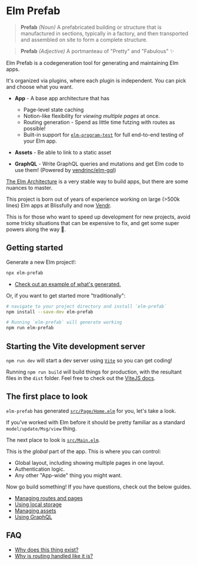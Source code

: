 # Elm Prefab

> **Prefab** _(Noun)_
> A prefabricated building or structure that is manufactured in sections, typically in a factory, and then transported and assembled on site to form a complete structure.

> **Prefab** _(Adjective)_
> A portmanteau of "Pretty" and "Fabulous" :sparkles:

Elm Prefab is a codegeneration tool for generating and maintaining Elm apps.

It's organized via plugins, where each plugin is independent. You can pick and choose what you want.

- **App** - A base app architecture that has

  - Page-level state caching
  - Notion-like flexibility for _viewing multiple pages_ at once.
  - Routing generation - Spend as little time futzing with routes as possible!
  - Built-in support for [`elm-program-test`](https://package.elm-lang.org/packages/avh4/elm-program-test/latest/) for full end-to-end testing of your Elm app.

- **Assets** - Be able to link to a static asset

- **GraphQL** - Write GraphQL queries and mutations and get Elm code to use them! (Powered by [vendrinc/elm-gql](https://github.com/Vendrinc/elm-gql))

[The Elm Architecture](https://guide.elm-lang.org/architecture/) is a very stable way to build apps, but there are some nuances to master.

This project is born out of years of experience working on large (>500k lines) Elm apps at Blissfully and now [Vendr](vendr.com).

This is for those who want to speed up development for new projects, avoid some tricky situations that can be expensive to fix, and get some super powers along the way 🚀.

## Getting started

Generate a new Elm project!:

```bash
npx elm-prefab
```

- [Check out an example of what's generated.](https://github.com/mdgriffith/elm-prefab/blob/main/examples/example-app/README.md)

Or, if you want to get started more "traditionally":

```bash
# navigate to your project directory and install `elm-prefab`
npm install --save-dev elm-prefab

# Running `elm-prefab` will generate working
npm run elm-prefab
```

## Starting the Vite development server

`npm run dev` will start a dev server using [`Vite`](https://vitejs.dev/) so you can get coding!

Running `npm run build` will build things for production, with the resultant files in the `dist` folder. Feel free to check out the [ViteJS docs](https://vitejs.dev/guide/).

## The first place to look

`elm-prefab` has generated [`src/Page/Home.elm`](https://github.com/mdgriffith/elm-prefab/blob/main/examples/example-app/src/Page/Home.elm) for you, let's take a look.

If you've worked with Elm before it should be pretty familiar as a standard `model/update/Msg/view` thing.

The next place to look is [`src/Main.elm`](https://github.com/mdgriffith/elm-prefab/blob/main/examples/example-app/src/Main.elm).

This is the _global_ part of the app. This is where you can control:

- Global layout, including showing multiple pages in one layout.
- Authentication logic.
- Any other "App-wide" thing you might want.

Now go build something! If you have questions, check out the below guides.

- [Managing routes and pages](https://github.com/mdgriffith/elm-prefab/blob/main/guides/plugins/app/routes_and_pages.md)
- [Using local storage](https://github.com/mdgriffith/elm-prefab/blob/main/guides/how-to/using-localstorage.md)
- [Managing assets](https://github.com/mdgriffith/elm-prefab/blob/main/guides/plugins/assets.md)
- [Using GraphQL](https://github.com/mdgriffith/elm-prefab/blob/main/guides/plugins/graphql.md)

## FAQ

- [Why does this thing exist?](https://github.com/mdgriffith/elm-prefab/blob/main/guides/why/app_architecture.md)
- [Why is routing handled like it is?](https://github.com/mdgriffith/elm-prefab/blob/main/guides/why/routes.md)
